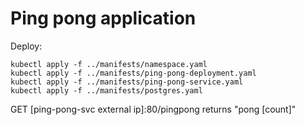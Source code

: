 # Ping pong application

Deploy:
```
kubectl apply -f ../manifests/namespace.yaml
kubectl apply -f ../manifests/ping-pong-deployment.yaml
kubectl apply -f ../manifests/ping-pong-service.yaml
kubectl apply -f ../manifests/postgres.yaml
```

GET [ping-pong-svc external ip]:80/pingpong returns "pong [count]"
